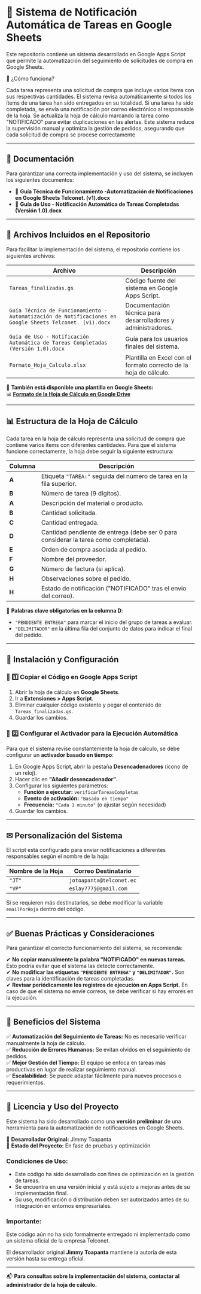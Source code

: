 # 📌 Sistema de Notificación Automática de Tareas en Google Sheets

Este repositorio contiene un sistema desarrollado en Google Apps Script que permite la automatización del seguimiento de solicitudes de compra en Google Sheets.

📌 ¿Cómo funciona?

Cada tarea representa una solicitud de compra que incluye varios ítems con sus respectivas cantidades.
El sistema revisa automáticamente si todos los ítems de una tarea han sido entregados en su totalidad.
Si una tarea ha sido completada, se envía una notificación por correo electrónico al responsable de la hoja.
Se actualiza la hoja de cálculo marcando la tarea como "NOTIFICADO" para evitar duplicaciones en las alertas.
Este sistema reduce la supervisión manual y optimiza la gestión de pedidos, asegurando que cada solicitud de compra se procese correctamente

---

## 📖 Documentación

Para garantizar una correcta implementación y uso del sistema, se incluyen los siguientes documentos:

- 📘 **Guía Técnica de Funcionamiento -Automatización de Notificaciones en Google Sheets Telconet. (v1).docx**
- 📙 **Guía de Uso - Notificación Automática de Tareas Completadas (Versión 1.0).docx**

---

## 📂 Archivos Incluidos en el Repositorio

Para facilitar la implementación del sistema, el repositorio contiene los siguientes archivos:

| **Archivo** | **Descripción** |
|------------|----------------|
| `Tareas_finalizadas.gs` | Código fuente del sistema en Google Apps Script. |
| `Guía Técnica de Funcionamiento -Automatización de Notificaciones en Google Sheets Telconet. (v1).docx` | Documentación técnica para desarrolladores y administradores. |
| `Guía de Uso - Notificación Automática de Tareas Completadas (Versión 1.0).docx` | Guía para los usuarios finales del sistema. |
| `Formato_Hoja_Calculo.xlsx` | Plantilla en Excel con el formato correcto de la hoja de cálculo. |

📌 **También está disponible una plantilla en Google Sheets:**  
📊 **[Formato de la Hoja de Cálculo en Google Drive]([https://docs.google.com/spreadsheets/d/TU_ENLACE_AQUI](https://docs.google.com/spreadsheets/d/1sAPchIsvMR5bm6y94OuizyQOx0g0g12UvcDKRgOqaGY/edit?usp=sharing))**  

---

## 📊 Estructura de la Hoja de Cálculo

Cada tarea en la hoja de cálculo representa una solicitud de compra que contiene varios ítems con diferentes cantidades. Para que el sistema funcione correctamente, la hoja debe seguir la siguiente estructura:

| **Columna** | **Descripción** |
|------------|----------------|
| **A** | Etiqueta `"TAREA:"` seguida del número de tarea en la fila superior. |
| **B** | Número de tarea (9 dígitos). |
| **A** | Descripción del material o producto. |
| **B** | Cantidad solicitada. |
| **C** | Cantidad entregada. |
| **D** | Cantidad pendiente de entrega (debe ser 0 para considerar la tarea como completada). |
| **E** | Orden de compra asociada al pedido. |
| **F** | Nombre del proveedor. |
| **G** | Número de factura (si aplica). |
| **H** | Observaciones sobre el pedido. |
| **H** | Estado de notificación ("NOTIFICADO" tras el envío del correo). |

🔹 **Palabras clave obligatorias en la columna D**: 
- `"PENDIENTE ENTREGA"` para marcar el inicio del grupo de tareas a evaluar.  
- `"DELIMITADOR"` en la última fila del conjunto de datos para indicar el final del pedido.

---

## 🚀 Instalación y Configuración

### 📌 **1️⃣ Copiar el Código en Google Apps Script**
1. Abrir la hoja de cálculo en **Google Sheets**.  
2. Ir a **Extensiones > Apps Script**.  
3. Eliminar cualquier código existente y pegar el contenido de `Tareas_finalizadas.gs`.  
4. Guardar los cambios.  

### 📌 **2️⃣ Configurar el Activador para la Ejecución Automática**
Para que el sistema revise constantemente la hoja de cálculo, se debe configurar un **activador basado en tiempo**:

1. En Google Apps Script, abrir la pestaña **Desencadenadores** (ícono de un reloj).  
2. Hacer clic en **"Añadir desencadenador"**.  
3. Configurar los siguientes parámetros:  
   - **Función a ejecutar:** `verificarTareasCompletas`  
   - **Evento de activación:** `"Basado en tiempo"`  
   - **Frecuencia:** `"Cada 1 minuto"` (o ajustar según necesidad)  
4. Guardar los cambios.  

---

## ✉ Personalización del Sistema

El script está configurado para enviar notificaciones a diferentes responsables según el nombre de la hoja:

| **Nombre de la Hoja** | **Correo Destinatario** |
|----------------|---------------------|
| `"JT"` | `jotoapanta@telconet.ec` |
| `"VP"` | `eslay777j@gmail.com` |

Si se requieren más destinatarios, se debe modificar la variable `emailPorHoja` dentro del código.

---

## ✅ Buenas Prácticas y Consideraciones

Para garantizar el correcto funcionamiento del sistema, se recomienda:

✔ **No copiar manualmente la palabra "NOTIFICADO" en nuevas tareas.** Esto podría evitar que el sistema las detecte correctamente.  
✔ **No modificar las etiquetas `"PENDIENTE ENTREGA"` y `"DELIMITADOR"`.** Son claves para la identificación de tareas completadas.  
✔ **Revisar periódicamente los registros de ejecución en Apps Script.** En caso de que el sistema no envíe correos, se debe verificar si hay errores en la ejecución.  

---

## 🔹 Beneficios del Sistema

✅ **Automatización del Seguimiento de Tareas:** No es necesario verificar manualmente la hoja de cálculo.  
✅ **Reducción de Errores Humanos:** Se evitan olvidos en el seguimiento de pedidos.  
✅ **Mejor Gestión del Tiempo:** El equipo se enfoca en tareas más productivas en lugar de realizar seguimiento manual.  
✅ **Escalabilidad:** Se puede adaptar fácilmente para nuevos procesos o requerimientos.  

---

## 📜 Licencia y Uso del Proyecto  

Este sistema ha sido desarrollado como una **versión preliminar** de una herramienta para la automatización de notificaciones en Google Sheets.  

📌 **Desarrollador Original:** Jimmy Toapanta  
📌 **Estado del Proyecto:** En fase de pruebas y optimización  

### **Condiciones de Uso:**  
- Este código ha sido desarrollado con fines de optimización en la gestión de tareas.  
- Se encuentra en una versión inicial y está sujeto a mejoras antes de su implementación final.  
- Su uso, modificación o distribución deben ser autorizados antes de su integración en entornos empresariales.  

### **Importante:**  
Este código aún no ha sido formalmente entregado ni implementado como un sistema oficial de la empresa Telconet.  

El desarrollador original **Jimmy Toapanta** mantiene la autoría de esta versión hasta su entrega oficial.  

---

📬 **Para consultas sobre la implementación del sistema, contactar al administrador de la hoja de cálculo.**

